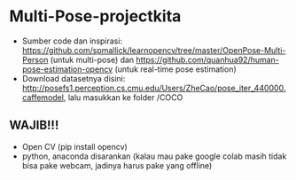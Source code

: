 # Multi-Pose-projectkita
- Sumber code dan inspirasi: https://github.com/spmallick/learnopencv/tree/master/OpenPose-Multi-Person (untuk multi-pose) dan https://github.com/quanhua92/human-pose-estimation-opencv (untuk real-time pose estimation)
- Download datasetnya disini: http://posefs1.perception.cs.cmu.edu/Users/ZheCao/pose_iter_440000.caffemodel, lalu masukkan ke folder /COCO

## WAJIB!!!
- Open CV (pip install opencv)
- python, anaconda disarankan (kalau mau pake google colab masih tidak bisa pake webcam, jadinya harus pake yang offline)

